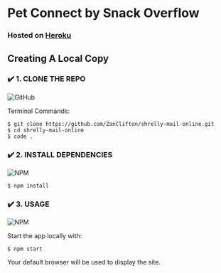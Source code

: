 # Pet Connect by Snack Overflow

### Hosted on [Heroku](https://pet-api-fe.herokuapp.com/snackoverflow)

## Creating A Local Copy

### ✔️ 1. CLONE THE REPO
![GitHub](https://img.shields.io/badge/github-%23121011.svg?style=for-the-badge&logo=github&logoColor=white)

Terminal Commands:
```
$ git clone https://github.com/ZanClifton/shrelly-mail-online.git
$ cd shrelly-mail-online
$ code .
```

### ✔️ 2. INSTALL DEPENDENCIES
![NPM](https://img.shields.io/badge/NPM-%23000000.svg?style=for-the-badge&logo=npm&logoColor=white) 
```
$ npm install
```

### ✔️ 3. USAGE
![NPM](https://img.shields.io/badge/NPM-%23000000.svg?style=for-the-badge&logo=npm&logoColor=white)

Start the app locally with:
```
$ npm start
```
Your default browser will be used to display the site.

